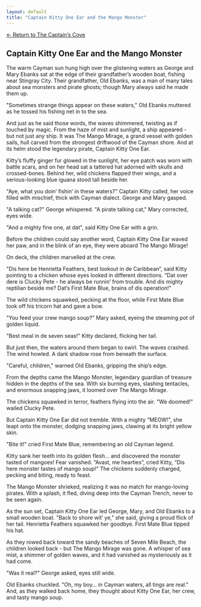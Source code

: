 ```yaml
---
layout: default
title: "Captain Kitty One Ear and the Mango Monster"
---
```

[← Return to The Captain’s Cove](index)

## Captain Kitty One Ear and the Mango Monster

The warm Cayman sun hung high over the glistening waters as George and Mary Ebanks sat at the edge of their grandfather’s wooden boat, fishing near Stingray City. Their grandfather, Old Ebanks, was a man of many tales about sea monsters and pirate ghosts; though Mary always said he made them up.

"Sometimes strange things appear on these waters," Old Ebanks muttered as he tossed his fishing net in to the sea.

And just as he said those words, the waves shimmered, twisting as if touched by magic. From the haze of mist and sunlight, a ship appeared - but not just any ship. It was The Mango Mirage, a grand vessel with golden sails, hull carved from the strongest driftwood of the Cayman shore. And at its helm stood the legendary pirate, Captain Kitty One Ear.

Kitty’s fluffy ginger fur glowed in the sunlight, her eye patch was worn with battle scars, and on her head sat a tattered hat adorned with skulls and crossed-bones. Behind her, wild chickens flapped their wings, and a serious-looking blue iguana stood tall beside her.

"Aye, what you doin’ fishin’ in these waters?" Captain Kitty called, her voice filled with mischief, thick with Cayman dialect. George and Mary gasped.

"A talking cat?" George whispered. "A pirate talking cat," Mary corrected, eyes wide.

"And a mighty fine one, at dat", said Kitty One Ear with a grin.

Before the children could say another word, Captain Kitty One Ear waved her paw, and in the blink of an eye, they were aboard The Mango Mirage!

On deck, the children marvelled at the crew.

"Dis here be Henrietta Feathers, best lookout in de Caribbean”, said Kitty pointing to a chicken whose eyes looked in different directions. “Dat over dere is Clucky Pete - he always be runnin’ from trouble. And dis mighty reptilian beside me? Dat’s First Mate Blue, brains of dis operation!"

The wild chickens squawked, pecking at the floor, while First Mate Blue took off his tricorn hat and gave a bow.

"You feed your crew mango soup?" Mary asked, eyeing the steaming pot of golden liquid.

"Best meal in de seven seas!" Kitty declared, flicking her tail.

But just then, the waters around them began to swirl. The waves crashed. The wind howled. A dark shadow rose from beneath the surface.

"Careful, children," warned Old Ebanks, gripping the ship’s edge.

From the depths came the Mango Monster, legendary guardian of treasure hidden in the depths of the sea. With six burning eyes, slashing tentacles, and enormous snapping jaws, it loomed over The Mango Mirage.

The chickens squawked in terror, feathers flying into the air. "We doomed!" wailed Clucky Pete.

But Captain Kitty One Ear did not tremble. With a mighty "MEOW!", she leapt onto the monster, dodging snapping jaws, clawing at its bright yellow skin.

"Bite it!" cried First Mate Blue, remembering an old Cayman legend.

Kitty sank her teeth into its golden flesh… and discovered the monster tasted of mangoes! Fear vanished. “Avast, me hearties”, cried Kitty, “Dis here monster tastes of mango soup!” The chickens suddenly charged, pecking and biting, ready to feast.

The Mango Monster shrieked, realizing it was no match for mango-loving pirates. With a splash, it fled, diving deep into the Cayman Trench, never to be seen again.

As the sun set, Captain Kitty One Ear led George, Mary, and Old Ebanks to a small wooden boat.
"Back to shore wit’ ye," she said, giving a proud flick of her tail. Henrietta Feathers squawked her goodbye. First Mate Blue tipped his hat.

As they rowed back toward the sandy beaches of Seven Mile Beach, the children looked back - but The Mango Mirage was gone. A whisper of sea mist, a shimmer of golden waves, and it had vanished as mysteriously as it had come.

"Was it real?" George asked, eyes still wide.

Old Ebanks chuckled. "Oh, my boy… in Cayman waters, all tings are real." And, as they walked back home, they thought about Kitty One Ear, her crew, and tasty mango soup.
